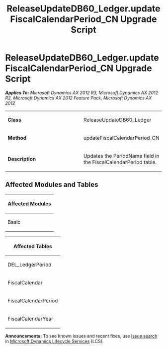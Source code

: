 ﻿---
title: ReleaseUpdateDB60_Ledger.updateFiscalCalendarPeriod_CN Upgrade Script
TOCTitle: ReleaseUpdateDB60_Ledger.updateFiscalCalendarPeriod_CN Upgrade Script
ms:assetid: 214a6ce5-1b98-e922-faf3-d582601a3f54
ms:mtpsurl: https://msdn.microsoft.com/en-us/library/JJ684918(v=AX.60)
ms:contentKeyID: 49707119
ms.date: 05/18/2015
mtps_version: v=AX.60
---

# ReleaseUpdateDB60\_Ledger.updateFiscalCalendarPeriod\_CN Upgrade Script 


_**Applies To:** Microsoft Dynamics AX 2012 R3, Microsoft Dynamics AX 2012 R2, Microsoft Dynamics AX 2012 Feature Pack, Microsoft Dynamics AX 2012_

<table>
<colgroup>
<col style="width: 50%" />
<col style="width: 50%" />
</colgroup>
<tbody>
<tr class="odd">
<td><p><strong>Class</strong></p></td>
<td><p>ReleaseUpdateDB60_Ledger</p></td>
</tr>
<tr class="even">
<td><p><strong>Method</strong></p></td>
<td><p>updateFiscalCalendarPeriod_CN</p></td>
</tr>
<tr class="odd">
<td><p><strong>Description</strong></p></td>
<td><p>Updates the PeriodName field in the FiscalCalendarPeriod table.</p></td>
</tr>
</tbody>
</table>


## Affected Modules and Tables

<table>
<colgroup>
<col style="width: 100%" />
</colgroup>
<thead>
<tr class="header">
<th><p>Affected Modules</p></th>
</tr>
</thead>
<tbody>
<tr class="odd">
<td><p>Basic</p></td>
</tr>
</tbody>
</table>


<table>
<colgroup>
<col style="width: 100%" />
</colgroup>
<thead>
<tr class="header">
<th><p>Affected Tables</p></th>
</tr>
</thead>
<tbody>
<tr class="odd">
<td><p>DEL_LedgerPeriod</p></td>
</tr>
<tr class="even">
<td><p>FiscalCalendar</p></td>
</tr>
<tr class="odd">
<td><p>FiscalCalendarPeriod</p></td>
</tr>
<tr class="even">
<td><p>FiscalCalendarYear</p></td>
</tr>
</tbody>
</table>

  
**Announcements:** To see known issues and recent fixes, use [Issue search](http://go.microsoft.com/fwlink/?linkid=389258) in [Microsoft Dynamics Lifecycle Services](http://go.microsoft.com/fwlink/?linkid=306505) (LCS).

